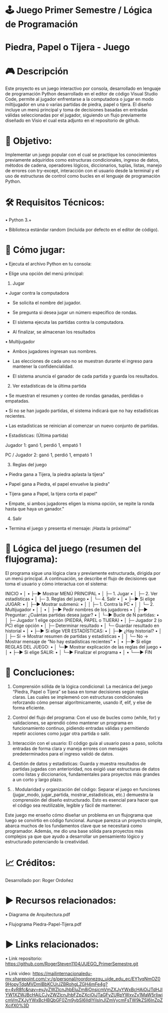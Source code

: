 # 🕹️ Juego Primer Semestre / Lógica de Programación

# Piedra, Papel o Tijera - Juego 

# 🎮 Descripción

Este proyecto es un juego interactivo por consola, desarrollado en lenguaje de programación Python desarrollado en el editor de código Visual Studio Code, permite al jugador enfrentarse a la computadora o jugar en modo miltijugador en una o varias partidas de piedra, papel o tijera. El diseño incluye un menú principal y toma de decisiones basadas en entradas válidas seleccionadas por el jugador, siguiendo un flujo previamente diseñado en Visio el cual esta adjunto en el repositorio de github. 

# 📌 Objetivo:

Implementar un juego popular con el cual se practique los conocimientos previamente adquiridos como estructuras condicionales, ingreso de datos, métodos de cadena, operadores lógicos, diccionarios, tuplas, listas, manejo de errores con try-except, interacción con el usuario desde la terminal y el uso de estructuras de control como bucles en el lenguaje de programación Python.

# 🛠️ Requisitos Técnicos:

• Python 3.+

• Biblioteca estándar random (incluida por defecto en el editor de código).

# 📂 Cómo jugar:

• Ejecuta el archivo Python en tu consola:

• Elige una opción del menú principal:

1. Jugar

• Jugar contra la computadora

- Se solicita el nombre del jugador.

- Se pregunta si desea jugar un número específico de rondas.

- El sistema ejecuta las partidas contra la computadora.

- Al finalizar, se almacenan los resultados

• Multijugador

- Ambos jugadores ingresan sus nombres.

- Las elecciones de cada uno no se muestran durante el ingreso para mantener la confidencialidad.

- El sistema anuncia el ganador de cada partida y guarda los resultados.

2. Ver estadísticas de la última partida

• Se muestran el resumen y conteo de rondas ganadas, perdidas o empatadas.

• Si no se han jugado partidas, el sistema indicará que no hay estadísticas recientes.

• Las estadísticas se reinician al comenzar un nuevo conjunto de partidas.

• Estadísticas: (Última partida)

Jugador 1: ganó 1, perdió 1, empató 1

PC / Jugador 2: ganó 1, perdió 1, empató 1

3. Reglas del juego

• Piedra gana a Tijera, la piedra aplasta la tijera"

• Papel gana a Piedra, el papel envuelve la piedra"

• Tijera gana a Papel, la tijera corta el papel"

• Empate, si ambos jugadores eligen la misma opción, se repite la ronda hasta que haya un ganador."

4. Salir

• Termina el juego y presenta el mensaje: ¡Hasta la próxima!"

# 📜 Lógica del juego (resumen del flujograma):

El programa sigue una lógica clara y previamente estructurada, dirigida por un menú principal. A continuación, se describe el flujo de decisiones que toma el usuario y cómo interactua con el sistema:

 INICIO
• │
• ├─► Mostrar MENÚ PRINCIPAL
• │     ├─ 1. Jugar
• │     ├─ 2. Ver estadísticas
• │     ├─ 3. Reglas del juego
• │     └─ 4. Salir
• │
• ├─► Si elige JUGAR:
• │     ├─► Mostrar submenú:
• │     │     ├─ 1. Contra la PC
• │     │     └─ 2. Multijugador
• │     │
• │     ├─► Pedir nombres de los jugadores
• │     ├─► Preguntar: ¿Cuántas partidas desea jugar?
• │     └─► Bucle de N partidas:
• │           ├─ Jugador 1 elige opción (PIEDRA, PAPEL o TIJERA)
• │           ├─ Jugador 2 (o PC) elige opción
• │           ├─ Determinar resultado
• │           └─ Guardar resultado en historial
• │
• ├─► Si elige VER ESTADÍSTICAS:
• │     ├─► ¿Hay historial?
• │     │     ├─ Sí → Mostrar resumen de partidas y estadísticas
• │     │     └─ No → Mostrar mensaje de “No hay estadísticas recientes”
• │
• ├─► Si elige REGLAS DEL JUEGO:
• │     └─► Mostrar explicación de las reglas del juego
• │
• ├─► Si elige SALIR:
• │     └─► Finalizar el programa
• │
• └──► FIN

# 🧠 Concluciones: 

1. Comprensión sólida de la lógica condicional: La mecánica del juego “Piedra, Papel o Tijera” se basa en tomar decisiones según reglas claras. Las cuales se implemenó con estructuras condicionales reforzando cómo pensar algorítmicamente, usando if, elif, y else de forma eficiente.

2.  Control del flujo del programa: Con el uso de bucles como (while, for) y validaciones, se aprendió cómo mantener un programa en funcionamiento continuo, pidiendo entradas válidas y permitiendo repetir acciones como jugar otra partida o salir.

3. Interacción con el usuario: El código guía al usuario paso a paso, solicita entradas de forma clara y maneja errores con mensajes predeterminados para el ingreso validó de datos. 

4. Gestión de datos y estadísticas: Guarda y muestra resultados de partidas jugadas con anterioridad, nos exigió usar estructuras de datos como listas y diccionarios, fundamentales para proyectos más grandes a un corto y largo plazo. 

5. . Modularidad y organización del código: Separar el juego en funciones (jugar_modo, jugar_partida, mostrar_estadisticas, etc.) demuestra la comprensión del diseño estructurado. Esto es esencial para hacer que el código sea reutilizable, legible y fácil de mantener.

Este juego me enseño cómo diseñar un problema en un flujograma que luego se convirtio en código funcional. Aunque parezca un proyecto simple, abarca muchos de los fundamentos clave que se necesitará como programador. Además, me dio una base sólida para proyectos más complejos ya que que ayudo a desarrollar un pensamiento lógico y estructurado potenciando la creatividad. 

# 📈 Créditos:

Desarrollado por: Roger Ordoñez

# ▶️ Recursos relacionados:

• Diagrama de Arquitectura.pdf

• Flujograma Piedra-Papel-Tijera.pdf

# ▶️ Links relacionados:

• Link repositorio: https://github.com/RogerSteven1104/JUEGO_PrimerSemestre.git

• Link video: https://mailinternacionaledu-my.sharepoint.com/:v:/g/personal/roordonezqu_uide_edu_ec/EY1vqNmOZ09HopyTdqMVDmIBbKCUrJZBRohgLZGH4mFe4g?e=4vR8fc&nav=eyJyZWZlcnJhbEluZm8iOnsicmVmZXJyYWxBcHAiOiJTdHJlYW1XZWJBcHAiLCJyZWZlcnJhbFZpZXciOiJTaGFyZURpYWxvZy1MaW5rIiwicmVmZXJyYWxBcHBQbGF0Zm9ybSI6IldlYiIsInJlZmVycmFsTW9kZSI6InZpZXcifX0%3D 

